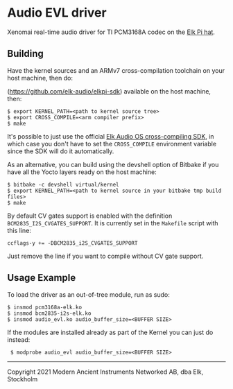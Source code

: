 # Audio EVL driver

Xenomai real-time audio driver for TI PCM3168A codec on the [Elk Pi hat](https://elk.audio/dev-kit/).

## Building

Have the kernel sources and an ARMv7 cross-compilation toolchain on your host machine, then do:

(https://github.com/elk-audio/elkpi-sdk) available on the host machine, then:

```
$ export KERNEL_PATH=<path to kernel source tree>
$ export CROSS_COMPILE=<arm compiler prefix>
$ make
```

It's possible to just use the official [Elk Audio OS cross-compiling SDK](https://github.com/elk-audio/elkpi-sdk), in which case you don't have to set the `CROSS_COMPILE` environment variable since the SDK will do it automatically.

As an alternative, you can build using the devshell option of Bitbake if you have all the Yocto layers ready on the host machine:

```
$ bitbake -c devshell virtual/kernel
$ export KERNEL_PATH=<path to kernel source in your bitbake tmp build files>
$ make
```

By default CV gates support is enabled with the definition `BCM2835_I2S_CVGATES_SUPPORT`.
It is currently set in the `Makefile` script with this line:

```
ccflags-y += -DBCM2835_i2S_CVGATES_SUPPORT
```

Just remove the line if you want to compile without CV gate support.

## Usage Example
To load the driver as an out-of-tree module, run as sudo:

```
$ insmod pcm3168a-elk.ko
$ insmod bcm2835-i2s-elk.ko
$ insmod audio_evl.ko audio_buffer_size=<BUFFER SIZE>
```

If the modules are installed already as part of the Kernel you can just do instead:

```
 $ modprobe audio_evl audio_buffer_size=<BUFFER SIZE>
```

---
Copyright 2021 Modern Ancient Instruments Networked AB, dba Elk, Stockholm
